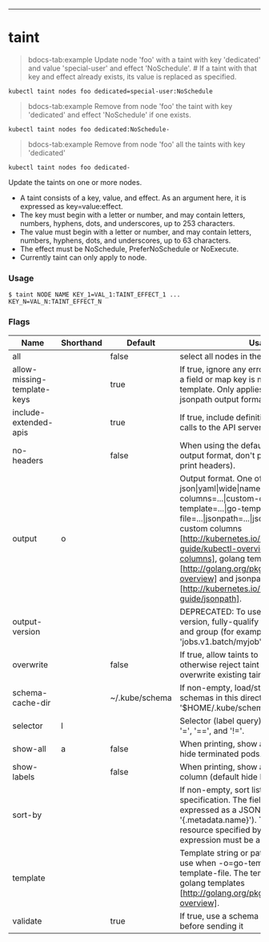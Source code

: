 ------------

# taint

>bdocs-tab:example Update node 'foo' with a taint with key 'dedicated' and value 'special-user' and effect 'NoSchedule'. # If a taint with that key and effect already exists, its value is replaced as specified.

```bdocs-tab:example_shell
kubectl taint nodes foo dedicated=special-user:NoSchedule
```

>bdocs-tab:example Remove from node 'foo' the taint with key 'dedicated' and effect 'NoSchedule' if one exists.

```bdocs-tab:example_shell
kubectl taint nodes foo dedicated:NoSchedule-
```

>bdocs-tab:example Remove from node 'foo' all the taints with key 'dedicated'

```bdocs-tab:example_shell
kubectl taint nodes foo dedicated-
```


Update the taints on one or more nodes. 

  * A taint consists of a key, value, and effect. As an argument here, it is expressed as key=value:effect.  
  * The key must begin with a letter or number, and may contain letters, numbers, hyphens, dots, and underscores, up to  253 characters.  
  * The value must begin with a letter or number, and may contain letters, numbers, hyphens, dots, and underscores, up to  63 characters.  
  * The effect must be NoSchedule, PreferNoSchedule or NoExecute.  
  * Currently taint can only apply to node.

### Usage

`$ taint NODE NAME KEY_1=VAL_1:TAINT_EFFECT_1 ... KEY_N=VAL_N:TAINT_EFFECT_N`



### Flags

Name | Shorthand | Default | Usage
---- | --------- | ------- | ----- 
all |  | false | select all nodes in the cluster 
allow-missing-template-keys |  | true | If true, ignore any errors in templates when a field or map key is missing in the template. Only applies to golang and jsonpath output formats. 
include-extended-apis |  | true | If true, include definitions of new APIs via calls to the API server. [default true] 
no-headers |  | false | When using the default or custom-column output format, don't print headers (default print headers). 
output | o |  | Output format. One of: json&#124;yaml&#124;wide&#124;name&#124;custom-columns=...&#124;custom-columns-file=...&#124;go-template=...&#124;go-template-file=...&#124;jsonpath=...&#124;jsonpath-file=... See custom columns [http://kubernetes.io/docs/user-guide/kubectl-overview/#custom-columns], golang template [http://golang.org/pkg/text/template/#pkg-overview] and jsonpath template [http://kubernetes.io/docs/user-guide/jsonpath]. 
output-version |  |  | DEPRECATED: To use a specific API version, fully-qualify the resource, version, and group (for example: 'jobs.v1.batch/myjob'). 
overwrite |  | false | If true, allow taints to be overwritten, otherwise reject taint updates that overwrite existing taints. 
schema-cache-dir |  | ~/.kube/schema | If non-empty, load/store cached API schemas in this directory, default is '$HOME/.kube/schema' 
selector | l |  | Selector (label query) to filter on, supports '=', '==', and '!='. 
show-all | a | false | When printing, show all resources (default hide terminated pods.) 
show-labels |  | false | When printing, show all labels as the last column (default hide labels column) 
sort-by |  |  | If non-empty, sort list types using this field specification.  The field specification is expressed as a JSONPath expression (e.g. '{.metadata.name}'). The field in the API resource specified by this JSONPath expression must be an integer or a string. 
template |  |  | Template string or path to template file to use when -o=go-template, -o=go-template-file. The template format is golang templates [http://golang.org/pkg/text/template/#pkg-overview]. 
validate |  | true | If true, use a schema to validate the input before sending it 


